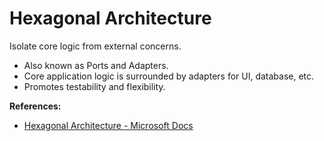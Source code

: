 # Hexagonal Architecture

Isolate core logic from external concerns.

- Also known as Ports and Adapters.
- Core application logic is surrounded by adapters for UI, database, etc.
- Promotes testability and flexibility.

**References:**
- [Hexagonal Architecture - Microsoft Docs](https://learn.microsoft.com/en-us/dotnet/architecture/modern-web-apps-azure/common-web-application-architectures#hexagonal-architecture)
